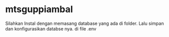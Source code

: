 # mtsguppiambal
Silahkan Instal dengan memasang database yang ada di folder.
Lalu simpan dan konfigurasikan databse nya. di file .env
